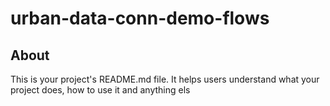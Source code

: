 urban-data-conn-demo-flows
==========================

## About

This is your project's README.md file. It helps users understand what your
project does, how to use it and anything els